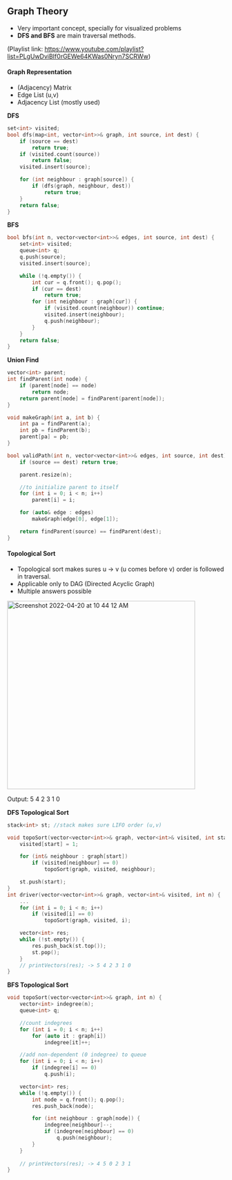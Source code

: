 ## Graph Theory

- Very important concept, specially for visualized problems
- **DFS and BFS** are main traversal methods.

(Playlist link: https://www.youtube.com/playlist?list=PLgUwDviBIf0rGEWe64KWas0Nryn7SCRWw)

#### Graph Representation
- (Adjacency) Matrix
- Edge List (u,v)
- Adjacency List (mostly used)

**DFS**
```cpp
set<int> visited;
bool dfs(map<int, vector<int>>& graph, int source, int dest) {
	if (source == dest)
		return true;
	if (visited.count(source))
		return false;
	visited.insert(source);

	for (int neighbour : graph[source]) {
		if (dfs(graph, neighbour, dest))
			return true;
	}
	return false;
}
```

**BFS**
```cpp
bool bfs(int n, vector<vector<int>>& edges, int source, int dest) {
	set<int> visited;
	queue<int> q;
	q.push(source);
	visited.insert(source);

	while (!q.empty()) {
		int cur = q.front(); q.pop();
		if (cur == dest)
			return true;
		for (int neighbour : graph[cur]) {
			if (visited.count(neighbour)) continue;
			visited.insert(neighbour);
			q.push(neighbour);
		}
	}
	return false;
}
```

**Union Find**
```cpp
vector<int> parent;
int findParent(int node) {
	if (parent[node] == node)
		return node;
	return parent[node] = findParent(parent[node]);
}

void makeGraph(int a, int b) {
	int pa = findParent(a);
	int pb = findParent(b);
	parent[pa] = pb;
}

bool validPath(int n, vector<vector<int>>& edges, int source, int dest) {
	if (source == dest) return true;

	parent.resize(n);

	//to initialize parent to itself
	for (int i = 0; i < n; i++)
		parent[i] = i;

	for (auto& edge : edges)
		makeGraph(edge[0], edge[1]);

	return findParent(source) == findParent(dest);
}
```

#### Topological Sort
 - Topological sort makes sures u -> v (u comes before v) order is followed in traversal.
 - Applicable only to DAG (Directed Acyclic Graph)
 - Multiple answers possible

<img width="435" alt="Screenshot 2022-04-20 at 10 44 12 AM" src="https://user-images.githubusercontent.com/27401142/164155262-04bb8405-4f0c-45e5-9890-9c3104919f10.png">

Output: 5 4 2 3 1 0 

**DFS Topological Sort**
```cpp
stack<int> st; //stack makes sure LIFO order (u,v)

void topoSort(vector<vector<int>>& graph, vector<int>& visited, int start) {
    visited[start] = 1;

    for (int& neighbour : graph[start])
        if (visited[neighbour] == 0)
            topoSort(graph, visited, neighbour);

    st.push(start);
}
int driver(vector<vector<int>>& graph, vector<int>& visited, int n) {
    ...
    for (int i = 0; i < n; i++)
        if (visited[i] == 0)
            topoSort(graph, visited, i);

    vector<int> res;
    while (!st.empty()) {
        res.push_back(st.top());
        st.pop();
    }
    // printVectors(res); -> 5 4 2 3 1 0 
}
```

**BFS Topological Sort**
```cpp
void topoSort(vector<vector<int>>& graph, int n) {
    vector<int> indegree(n);
    queue<int> q;

    //count indegrees
    for (int i = 0; i < n; i++)
        for (auto it : graph[i])
            indegree[it]++;

    //add non-dependent (0 indegree) to queue
    for (int i = 0; i < n; i++)
        if (indegree[i] == 0)
            q.push(i);

    vector<int> res;
    while (!q.empty()) {
        int node = q.front(); q.pop();
        res.push_back(node);

        for (int neighbour : graph[node]) {
            indegree[neighbour]--;
            if (indegree[neighbour] == 0)
                q.push(neighbour);
        }
    }
    
    // printVectors(res); -> 4 5 0 2 3 1 
}
```
